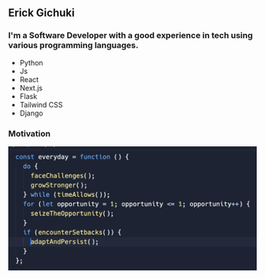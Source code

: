 ## Erick Gichuki
### I'm a Software Developer with a good experience in tech using various programming languages.
- Python
- Js
- React
- Next.js
- Flask
- Tailwind CSS
- Django

### Motivation
<img src='img/motivation.png'>

<!---
ErickGichuki/ErickGichuki is a ✨ special ✨ repository because its `README.md` (this file) appears on your GitHub profile.
You can click the Preview link to take a look at your changes.
--->
